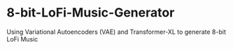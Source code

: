 # 8-bit-LoFi-Music-Generator
Using Variational Autoencoders (VAE) and Transformer-XL to generate 8-bit LoFi Music
